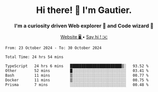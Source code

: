 <h1 align="center">Hi there! 👋 I'm Gautier.</h1>
<h3 align="center">I'm a curiosity driven Web explorer 🚀 and Code wizard 🧙</h3>

<p align="center">
  <a href="https://xisabla.github.io/">Website 🖥️ </a> •
  <a href="mailto:xisabla.dev@gmail.com">Say hi ! ✉️</a>
</p>

<!--START_SECTION:waka-->

```txt
From: 23 October 2024 - To: 30 October 2024

Total Time: 24 hrs 54 mins

TypeScript   24 hrs 6 mins   ███████████████████████▒░   93.52 %
Other        52 mins         █░░░░░░░░░░░░░░░░░░░░░░░░   03.41 %
Bash         11 mins         ▒░░░░░░░░░░░░░░░░░░░░░░░░   00.77 %
Docker       11 mins         ▒░░░░░░░░░░░░░░░░░░░░░░░░   00.75 %
Prisma       7 mins          ░░░░░░░░░░░░░░░░░░░░░░░░░   00.48 %
```

<!--END_SECTION:waka-->
